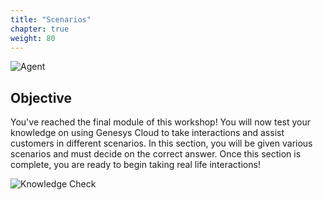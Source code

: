 ```yaml
---
title: "Scenarios"
chapter: true
weight: 80
---
```


![Agent ](/images/Knowledge.jpg)

## Objective

You've reached the final module of this workshop! You will now test your knowledge on using Genesys Cloud to take interactions and assist customers in different scenarios. In this section, you will be given various scenarios and must decide on the correct answer. Once this section is complete, you are ready to begin taking real life interactions!

![Knowledge Check ](/images/knowledgecheck.jpg)







